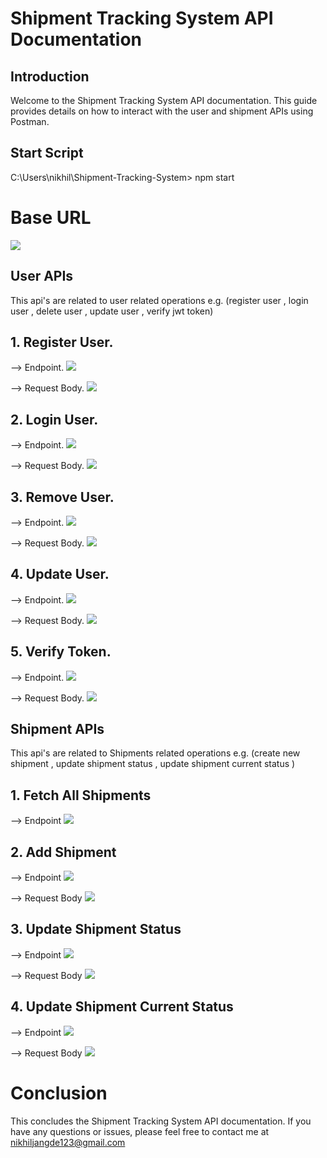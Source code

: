 # Shipment Tracking System API Documentation

## Introduction
Welcome to the Shipment Tracking System API documentation. This guide provides details on how to interact with the user and shipment APIs using Postman.

## Start Script
 C:\Users\nikhil\Shipment-Tracking-System> npm start

# Base URL
<img src='https://nikhil-jangde.github.io/githost/base-url.png'>

## User APIs

This api's are related to user related operations e.g. (register user , login user , delete user , update user , verify jwt token)

## 1. Register User.
   
--> Endpoint.
<img src='https://nikhil-jangde.github.io/githost/create-user-endpoint.png'>

--> Request Body.
<img src='[https://nikhil-jangde.github.io/githost/create-user-body.png](https://nikhil-jangde.github.io/githost/register-user-body.png)'>

## 2. Login User.
   
--> Endpoint.
<img src='https://nikhil-jangde.github.io/githost/user-login-endpoint.png'>

--> Request Body.
<img src='https://nikhil-jangde.github.io/githost/user-login-body.png'>

## 3. Remove User.
   
--> Endpoint.
<img src='https://nikhil-jangde.github.io/githost/remove-user-endpoint.png'>

--> Request Body.
<img src='https://nikhil-jangde.github.io/githost/remove-user-body.png'>

## 4. Update User.

--> Endpoint.
<img src='https://nikhil-jangde.github.io/githost/update-user-endpoint.png'>

--> Request Body.
<img src='https://nikhil-jangde.github.io/githost/update-user-body.png'>

## 5. Verify Token.
   
--> Endpoint.
<img src='https://nikhil-jangde.github.io/githost/verify-token-endpoint.png'>

--> Request Body.
<img src='https://nikhil-jangde.github.io/githost/verify-token-body.png'>

## Shipment APIs
This api's are related to Shipments related operations e.g. (create new shipment , update shipment status , update shipment current status )

## 1. Fetch All Shipments

   --> Endpoint
   <img src='https://nikhil-jangde.github.io/githost/get-shipment-endpoint.png'>

## 2. Add Shipment

   --> Endpoint
   <img src='https://nikhil-jangde.github.io/githost/add-shipment-endpoint.png'>
   
   --> Request Body
    <img src='https://nikhil-jangde.github.io/githost/add-shipment-body.png'>
    
## 3. Update Shipment Status

   --> Endpoint
    <img src='https://nikhil-jangde.github.io/githost/location-status-update-endpoint.png'>
    
   --> Request Body
    <img src='https://nikhil-jangde.github.io/githost/location-status-updates-body.png'>
    
## 4. Update Shipment Current Status

   --> Endpoint
    <img src='https://nikhil-jangde.github.io/githost/current-status-update-endpoint.png'>
    
   --> Request Body
    <img src='https://nikhil-jangde.github.io/githost/current-statue-update-body.png'>

 # Conclusion
 
This concludes the Shipment Tracking System API documentation. If you have any questions or issues, please feel free to contact me at nikhiljangde123@gmail.com


